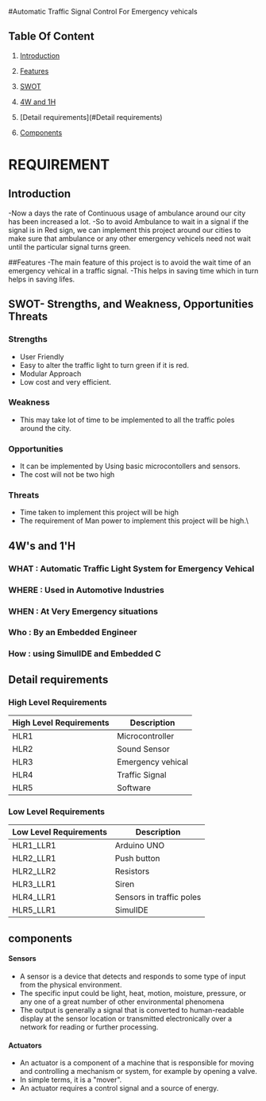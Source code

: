 #Automatic Traffic Signal Control For Emergency vehicals

## Table Of Content
  1. [Introduction](#introduction)

  2. [Features](#features)

  3. [SWOT](#swot)

  4. [4W and 1H](#4wand1h)

  5. [Detail requirements](#Detail requirements)

  6. [Components](#components)



# REQUIREMENT


## Introduction 
-Now a days the rate of Continuous usage of ambulance around our city has been increased a lot.
-So to avoid Ambulance to wait in a signal if the signal is in Red sign, we can implement this project around our cities 
to make sure that ambulance or any other emergency vehicels need not wait until the particular signal turns green.

##Features
-The main  feature of this project is to avoid the wait time of an emergency vehical in a traffic signal.
-This helps in saving time which in turn helps in saving lifes. 

## SWOT- Strengths, and Weakness, Opportunities Threats

### Strengths
- User Friendly
- Easy to alter the traffic light to turn green if it is red.
- Modular Approach
- Low cost and very efficient.

### Weakness
- This may take lot of time to be implemented to all the traffic poles around the city. 

### Opportunities
- It can be implemented by Using basic microcontollers and sensors.
- The cost will not be two high 

### Threats 
- Time taken to implement this project will be high 
- The requirement of Man power to implement this project will be high.\

## 4W's and 1'H
### **WHAT** : Automatic Traffic Light System for Emergency Vehical
### **WHERE** : Used in Automotive Industries
### **WHEN** : At Very Emergency situations
### **Who** : By an Embedded Engineer 

### **How** : using SimulIDE and Embedded C 

## Detail requirements
### High Level Requirements
| High Level Requirements      | Description |
| ----------- | ----------- |
| HLR1      | Microcontroller   |
| HLR2   | Sound Sensor|
| HLR3   | Emergency vehical|
| HLR4   | Traffic Signal|
| HLR5   | Software |

### Low Level Requirements
| Low Level Requirements      | Description |
| ----------- | ----------- |
| HLR1_LLR1      | Arduino UNO   |
| HLR2_LLR1   | Push button |
| HLR2_LLR2   | Resistors |
| HLR3_LLR1   | Siren |
| HLR4_LLR1   | Sensors in traffic poles|
| HLR5_LLR1   | SimulIDE |

## components

  #### Sensors 
  * A sensor is a device that detects and responds to some type of input from the physical environment.
  * The specific input could be light, heat, motion, moisture, pressure, or any one of a great number of other environmental phenomena
  * The output is generally a signal that is converted to human-readable display at the sensor location or transmitted electronically over a network for reading or further processing. 

  #### Actuators
  * An actuator is a component of a machine that is responsible for moving and controlling a mechanism or system, for example by opening a valve.
  * In simple terms, it is a "mover".
  * An actuator requires a control signal and a source of energy.

